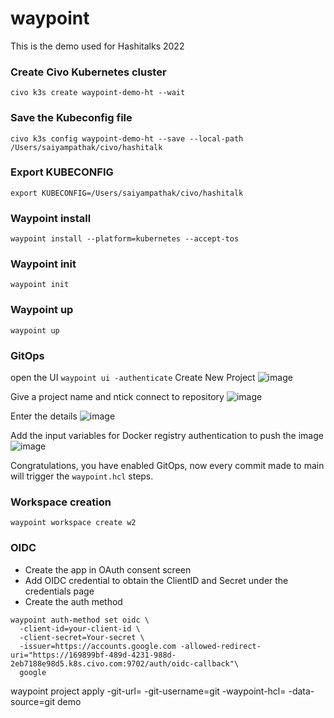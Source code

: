 # waypoint
This is the demo used for Hashitalks 2022

### Create Civo Kubernetes cluster 
`civo k3s create waypoint-demo-ht --wait`

### Save the Kubeconfig file
`civo k3s config waypoint-demo-ht --save --local-path /Users/saiyampathak/civo/hashitalk`

### Export KUBECONFIG 
`export KUBECONFIG=/Users/saiyampathak/civo/hashitalk`

### Waypoint install 
`waypoint install --platform=kubernetes --accept-tos`

### Waypoint init 
`waypoint init`

### Waypoint up
`waypoint up`

### GitOps 
open the UI 
`waypoint ui -authenticate`
Create New Project 
![image](https://user-images.githubusercontent.com/8190114/154398736-616cf44f-34a4-4bdd-823f-555b8040a2c1.png)

Give a project name and ntick connect to repository
![image](https://user-images.githubusercontent.com/8190114/154398810-98edea6f-1a88-4ec3-a22e-978c3fe4b02d.png)

Enter the details 
![image](https://user-images.githubusercontent.com/8190114/154398877-76b41bae-cdcd-4178-9c5b-161e2de252ab.png)

Add the input variables for Docker registry authentication to push the image
![image](https://user-images.githubusercontent.com/8190114/154398966-8f64692e-5aa4-418c-927e-83dca4bcfdf0.png)

Congratulations, you have enabled GitOps, now every commit made to main will trigger the `waypoint.hcl` steps.

### Workspace creation 
`waypoint workspace create w2`

### OIDC
- Create the app in OAuth consent screen 
- Add OIDC credential to obtain the ClientID and Secret under the credentials page 
- Create the auth method 

```
waypoint auth-method set oidc \
  -client-id=your-client-id \
  -client-secret=Your-secret \
  -issuer=https://accounts.google.com -allowed-redirect-uri="https://169899bf-489d-4231-988d-2eb7188e98d5.k8s.civo.com:9702/auth/oidc-callback"\
  google
```
waypoint project apply -git-url= -git-username=git -waypoint-hcl= -data-source=git demo
